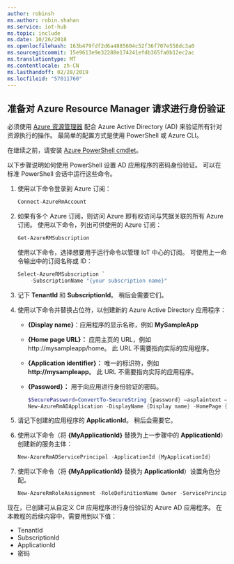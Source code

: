 ```yaml
---
author: robinsh
ms.author: robin.shahan
ms.service: iot-hub
ms.topic: include
ms.date: 10/26/2018
ms.openlocfilehash: 163b479fdf2d6a4885604c52f36f707e558dc3a0
ms.sourcegitcommit: 15e9613e9e32288e174241efdb365fa0b12ec2ac
ms.translationtype: MT
ms.contentlocale: zh-CN
ms.lasthandoff: 02/28/2019
ms.locfileid: "57011760"
---
```

## <a name="prepare-to-authenticate-azure-resource-manager-requests"></a>准备对 Azure Resource Manager 请求进行身份验证
必须使用 [Azure 资源管理器][lnk-authenticate-arm] 配合 Azure Active Directory (AD) 来验证所有针对资源执行的操作。 最简单的配置方式是使用 PowerShell 或 Azure CLI。

在继续之前，请安装 [Azure PowerShell cmdlet][lnk-powershell-install]。

以下步骤说明如何使用 PowerShell 设置 AD 应用程序的密码身份验证。 可以在标准 PowerShell 会话中运行这些命令。

1. 使用以下命令登录到 Azure 订阅：

    ```powershell
    Connect-AzureRmAccount
    ```

1. 如果有多个 Azure 订阅，则访问 Azure 即有权访问与凭据关联的所有 Azure 订阅。 使用以下命令，列出可供使用的 Azure 订阅：

    ```powershell
    Get-AzureRMSubscription
    ```

    使用以下命令，选择想要用于运行命令以管理 IoT 中心的订阅。 可使用上一命令输出中的订阅名称或 ID：

    ```powershell
    Select-AzureRMSubscription `
        -SubscriptionName "{your subscription name}"
    ```

2. 记下 **TenantId** 和 **SubscriptionId**。 稍后会需要它们。
3. 使用以下命令并替换占位符，以创建新的 Azure Active Directory 应用程序：
   
   * **{Display name}**：应用程序的显示名称，例如 **MySampleApp**
   * **{Home page URL}：** 应用主页的 URL，例如 http://mysampleapp/home。 此 URL 不需要指向实际的应用程序。
   * **{Application identifier}：** 唯一的标识符，例如 **http://mysampleapp**。 此 URL 不需要指向实际的应用程序。
   * **{Password}：** 用于向应用进行身份验证的密码。
     
     ```powershell
     $SecurePassword=ConvertTo-SecureString {password} –asplaintext –force
     New-AzureRmADApplication -DisplayName {Display name} -HomePage {Home page URL} -IdentifierUris {Application identifier} -Password $SecurePassword
     ```
4. 请记下创建的应用程序的 **ApplicationId**。 稍后会需要它。
5. 使用以下命令（将 **{MyApplicationId}** 替换为上一步骤中的 **ApplicationId**）创建新的服务主体：
   
    ```powershell
    New-AzureRmADServicePrincipal -ApplicationId {MyApplicationId}
    ```
6. 使用以下命令（将 **{MyApplicationId}** 替换为 **ApplicationId**）设置角色分配。
   
    ```powershell
    New-AzureRmRoleAssignment -RoleDefinitionName Owner -ServicePrincipalName {MyApplicationId}
    ```

现在，已创建可从自定义 C# 应用程序进行身份验证的 Azure AD 应用程序。 在本教程的后续内容中，需要用到以下值：

* TenantId
* SubscriptionId
* ApplicationId
* 密码

[lnk-authenticate-arm]: https://msdn.microsoft.com/library/azure/dn790557.aspx
[lnk-powershell-install]: https://docs.microsoft.com/powershell/azure/azurerm/install-azurerm-ps
